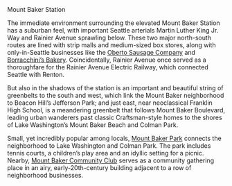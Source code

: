 <div class="stop-title">Mount Baker Station</div>
 
The immediate environment surrounding the elevated Mount Baker Station has a suburban feel, with important Seattle arterials Martin Luther King Jr. Way and Rainier Avenue sprawling below. These two major north-south routes are lined with strip malls and medium-sized box stores, along with only-in-Seattle businesses like the [Oberto Sausage Company](https://www.oberto.com/) and [Borracchini’s Bakery](https://www.nowcake.com/). Coincidentally, Rainier Avenue once served as a thoroughfare for the Rainier Avenue Electric Railway, which connected Seattle with Renton.
 
But also in the shadows of the station is an important and beautiful string of greenbelts to the south and west, which link the Mount Baker neighborhood to Beacon Hill’s Jefferson Park; and just east, near neoclassical Franklin High School, is a meandering greenbelt that follows Mount Baker Boulevard, leading urban wanderers past classic Craftsman-style homes to the shores of Lake Washington’s Mount Baker Beach and Colman Park.
 
Small, yet incredibly popular among locals, [Mount Baker Park](http://www.seattle.gov/parks/find/parks/mount-baker-park) connects the neighborhood to Lake Washington and Colman Park. The park includes tennis courts, a children’s play area and an idyllic setting for a picnic. Nearby, [Mount Baker Community Club](http://www.mountbaker.org/) serves as a community gathering place in an airy, early-20th-century building adjacent to a row of neighborhood businesses. 
